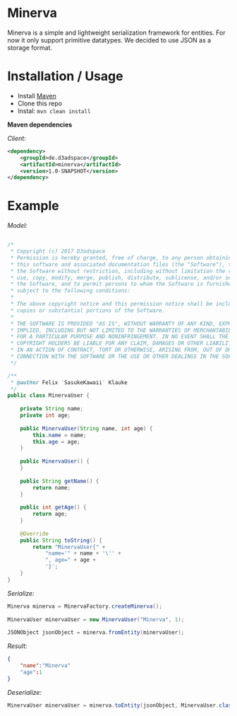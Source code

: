 # Minerva

Minerva is a simple and lightweight serialization framework for entities. For now it only
support primitive datatypes. We decided to use JSON as a storage format.

# Installation / Usage

- Install [Maven](http://maven.apache.org/download.cgi)
- Clone this repo
- Instal: ```mvn clean install```

**Maven dependencies**

_Client:_
```xml
<dependency>
    <groupId>de.d3adspace</groupId>
    <artifactId>minerva</artifactId>
    <version>1.0-SNAPSHOT</version>
</dependency>
```

# Example
_Model:_
```java

/*
 * Copyright (c) 2017 D3adspace
 * Permission is hereby granted, free of charge, to any person obtaining a copy of
 * this software and associated documentation files (the "Software"), to deal in
 * the Software without restriction, including without limitation the rights to
 * use, copy, modify, merge, publish, distribute, sublicense, and/or sell copies of
 * the Software, and to permit persons to whom the Software is furnished to do so,
 * subject to the following conditions:
 *
 * The above copyright notice and this permission notice shall be included in all
 * copies or substantial portions of the Software.
 *
 * THE SOFTWARE IS PROVIDED "AS IS", WITHOUT WARRANTY OF ANY KIND, EXPRESS OR
 * IMPLIED, INCLUDING BUT NOT LIMITED TO THE WARRANTIES OF MERCHANTABILITY, FITNESS
 * FOR A PARTICULAR PURPOSE AND NONINFRINGEMENT. IN NO EVENT SHALL THE AUTHORS OR
 * COPYRIGHT HOLDERS BE LIABLE FOR ANY CLAIM, DAMAGES OR OTHER LIABILITY, WHETHER
 * IN AN ACTION OF CONTRACT, TORT OR OTHERWISE, ARISING FROM, OUT OF OR IN
 * CONNECTION WITH THE SOFTWARE OR THE USE OR OTHER DEALINGS IN THE SOFTWARE.
 */

/**
 * @author Felix 'SasukeKawaii' Klauke
 */
public class MinervaUser {
	
	private String name;
	private int age;
	
	public MinervaUser(String name, int age) {
		this.name = name;
		this.age = age;
	}
	
	public MinervaUser() {
	}
	
	public String getName() {
		return name;
	}
	
	public int getAge() {
		return age;
	}
	
	@Override
	public String toString() {
		return "MinervaUser{" +
			"name='" + name + '\'' +
			", age=" + age +
			'}';
	}
}
```

_Serialize:_
```java
Minerva minerva = MinervaFactory.createMinerva();
		
MinervaUser minervaUser = new MinervaUser("Minerva", 1);
		
JSONObject jsonObject = minerva.fromEntity(minervaUser);
```

_Result:_
```json
{
    "name":"Minerva"
    "age":1
}
```

_Deserialize:_
```java
MinervaUser minervaUser = minerva.toEntity(jsonObject, MinervaUser.class);
```
